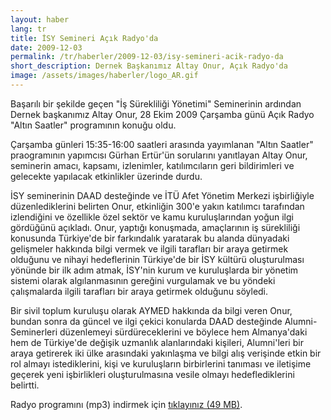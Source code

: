 ```yaml
---
layout: haber
lang: tr
title: İSY Semineri Açık Radyo'da
date: 2009-12-03
permalink: /tr/haberler/2009-12-03/isy-semineri-acik-radyo-da
short_description: Dernek Başkanımız Altay Onur, Açık Radyo'da
image: /assets/images/haberler/logo_AR.gif
---
```


<p>
Başarılı bir şekilde geçen "İş Sürekliliği Yönetimi" Seminerinin ardından Dernek başkanımız Altay Onur, 28 Ekim 2009 Çarşamba günü Açık Radyo "Altın Saatler" programının konuğu oldu.
</p>
<p>
Çarşamba günleri 15:35-16:00 saatleri arasında yayımlanan "Altın Saatler" praogramının yapımcısı Gürhan Ertür'ün sorularını yanıtlayan Altay Onur, seminerin amacı, kapsamı, izlenimler, katılımcıların geri bildirimleri ve gelecekte yapılacak etkinlikler üzerinde durdu.
</p>
<p>
İSY seminerinin DAAD desteğinde ve İTÜ Afet Yönetim Merkezi işbirliğiyle düzenlediklerini belirten Onur, etkinliğin 300'e yakın katılımcı tarafından izlendiğini ve özellikle özel sektör ve kamu kuruluşlarından yoğun ilgi gördüğünü açıkladı. Onur, yaptığı konuşmada, amaçlarının iş sürekliliği konusunda Türkiye'de bir farkındalık yaratarak bu alanda dünyadaki gelişmeler hakkında bilgi vermek ve ilgili tarafları bir araya getirmek olduğunu ve nihayi hedeflerinin Türkiye'de bir İSY kültürü oluşturulması yönünde bir ilk adım atmak, İSY'nin kurum ve kuruluşlarda bir yönetim sistemi olarak algılanmasının gereğini vurgulamak ve bu yöndeki çalışmalarda ilgili tarafları bir araya getirmek olduğunu söyledi.
</p>
<p>
Bir sivil toplum kuruluşu olarak AYMED hakkında da bilgi veren Onur, bundan sonra da güncel ve ilgi çekici konularda DAAD desteğinde Alumni-Seminerleri düzenlemeyi sürdüreceklerini ve böylece hem Almanya'daki hem de Türkiye'de değişik uzmanlık alanlarındaki kişileri, Alumni'leri bir araya getirerek iki ülke arasındaki yakınlaşma ve bilgi alış verişinde etkin bir rol almayı istediklerini, kişi ve kuruluşların birbirlerini tanıması ve iletişime geçerek yeni işbirlikleri oluşturulmasına vesile olmayı hedeflediklerini belirtti.
</p>
<p>
Radyo programını (mp3) indirmek için <a href="{{ site.baseurl }}/assets/files/AYMED-AcikRadyo.mp3" target="_blank">tıklayınız (49 MB)</a>.
</p>
